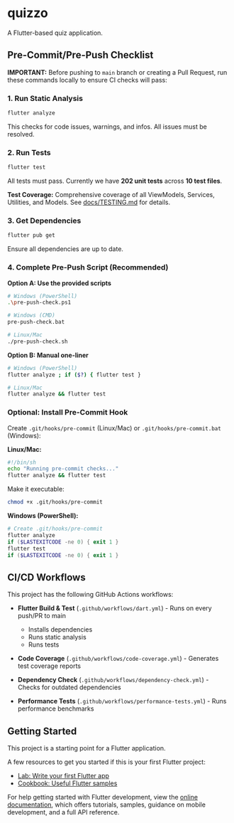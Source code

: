 # quizzo

A Flutter-based quiz application.

## Pre-Commit/Pre-Push Checklist

**IMPORTANT:** Before pushing to `main` branch or creating a Pull Request, run these commands locally to ensure CI checks will pass:

### 1. Run Static Analysis
```bash
flutter analyze
```
This checks for code issues, warnings, and infos. All issues must be resolved.

### 2. Run Tests
```bash
flutter test
```
All tests must pass. Currently we have **202 unit tests** across **10 test files**.

**Test Coverage:** Comprehensive coverage of all ViewModels, Services, Utilities, and Models. See [docs/TESTING.md](docs/TESTING.md) for details.

### 3. Get Dependencies
```bash
flutter pub get
```
Ensure all dependencies are up to date.

### 4. Complete Pre-Push Script (Recommended)

**Option A: Use the provided scripts**
```bash
# Windows (PowerShell)
.\pre-push-check.ps1

# Windows (CMD)
pre-push-check.bat

# Linux/Mac
./pre-push-check.sh
```

**Option B: Manual one-liner**
```bash
# Windows (PowerShell)
flutter analyze ; if ($?) { flutter test }

# Linux/Mac
flutter analyze && flutter test
```

### Optional: Install Pre-Commit Hook

Create `.git/hooks/pre-commit` (Linux/Mac) or `.git/hooks/pre-commit.bat` (Windows):

**Linux/Mac:**
```bash
#!/bin/sh
echo "Running pre-commit checks..."
flutter analyze && flutter test
```

Make it executable:
```bash
chmod +x .git/hooks/pre-commit
```

**Windows (PowerShell):**
```powershell
# Create .git/hooks/pre-commit
flutter analyze
if ($LASTEXITCODE -ne 0) { exit 1 }
flutter test
if ($LASTEXITCODE -ne 0) { exit 1 }
```

## CI/CD Workflows

This project has the following GitHub Actions workflows:

- **Flutter Build & Test** (`.github/workflows/dart.yml`) - Runs on every push/PR to main
  - Installs dependencies
  - Runs static analysis
  - Runs tests

- **Code Coverage** (`.github/workflows/code-coverage.yml`) - Generates test coverage reports
- **Dependency Check** (`.github/workflows/dependency-check.yml`) - Checks for outdated dependencies
- **Performance Tests** (`.github/workflows/performance-tests.yml`) - Runs performance benchmarks

## Getting Started

This project is a starting point for a Flutter application.

A few resources to get you started if this is your first Flutter project:

- [Lab: Write your first Flutter app](https://docs.flutter.dev/get-started/codelab)
- [Cookbook: Useful Flutter samples](https://docs.flutter.dev/cookbook)

For help getting started with Flutter development, view the
[online documentation](https://docs.flutter.dev/), which offers tutorials,
samples, guidance on mobile development, and a full API reference.
